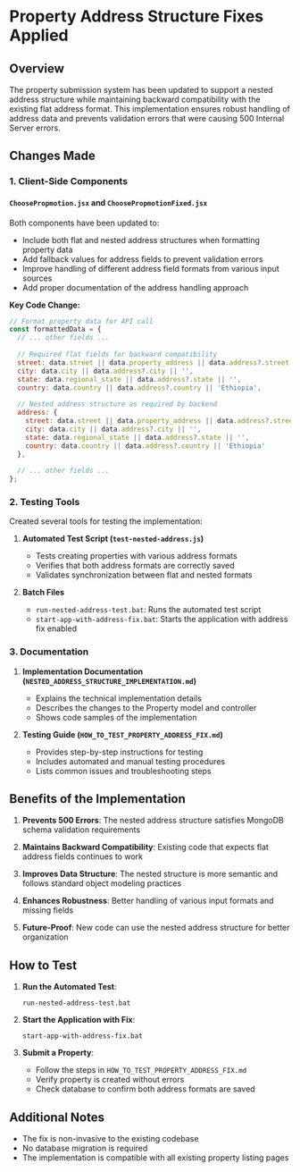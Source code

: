 # Property Address Structure Fixes Applied

## Overview

The property submission system has been updated to support a nested address structure while maintaining backward compatibility with the existing flat address format. This implementation ensures robust handling of address data and prevents validation errors that were causing 500 Internal Server errors.

## Changes Made

### 1. Client-Side Components

#### `ChoosePropmotion.jsx` and `ChoosePropmotionFixed.jsx`

Both components have been updated to:

- Include both flat and nested address structures when formatting property data
- Add fallback values for address fields to prevent validation errors
- Improve handling of different address field formats from various input sources
- Add proper documentation of the address handling approach

**Key Code Change:**
```javascript
// Format property data for API call
const formattedData = {
  // ... other fields ...
  
  // Required flat fields for backward compatibility
  street: data.street || data.property_address || data.address?.street || '',
  city: data.city || data.address?.city || '',
  state: data.regional_state || data.address?.state || '',
  country: data.country || data.address?.country || 'Ethiopia',
  
  // Nested address structure as required by backend
  address: {
    street: data.street || data.property_address || data.address?.street || '',
    city: data.city || data.address?.city || '',
    state: data.regional_state || data.address?.state || '',
    country: data.country || data.address?.country || 'Ethiopia'
  },
  
  // ... other fields ...
};
```

### 2. Testing Tools

Created several tools for testing the implementation:

1. **Automated Test Script (`test-nested-address.js`)**
   - Tests creating properties with various address formats
   - Verifies that both address formats are correctly saved
   - Validates synchronization between flat and nested formats

2. **Batch Files**
   - `run-nested-address-test.bat`: Runs the automated test script
   - `start-app-with-address-fix.bat`: Starts the application with address fix enabled

### 3. Documentation

1. **Implementation Documentation (`NESTED_ADDRESS_STRUCTURE_IMPLEMENTATION.md`)**
   - Explains the technical implementation details
   - Describes the changes to the Property model and controller
   - Shows code samples of the implementation

2. **Testing Guide (`HOW_TO_TEST_PROPERTY_ADDRESS_FIX.md`)**
   - Provides step-by-step instructions for testing
   - Includes automated and manual testing procedures
   - Lists common issues and troubleshooting steps

## Benefits of the Implementation

1. **Prevents 500 Errors**: The nested address structure satisfies MongoDB schema validation requirements

2. **Maintains Backward Compatibility**: Existing code that expects flat address fields continues to work

3. **Improves Data Structure**: The nested structure is more semantic and follows standard object modeling practices

4. **Enhances Robustness**: Better handling of various input formats and missing fields

5. **Future-Proof**: New code can use the nested address structure for better organization

## How to Test

1. **Run the Automated Test**:
   ```
   run-nested-address-test.bat
   ```

2. **Start the Application with Fix**:
   ```
   start-app-with-address-fix.bat
   ```

3. **Submit a Property**:
   - Follow the steps in `HOW_TO_TEST_PROPERTY_ADDRESS_FIX.md`
   - Verify property is created without errors
   - Check database to confirm both address formats are saved

## Additional Notes

- The fix is non-invasive to the existing codebase
- No database migration is required
- The implementation is compatible with all existing property listing pages
